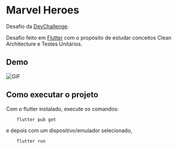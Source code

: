 # Marvel Heroes

Desafio da [DevChallenge](https://github.com/Lorenalgm/marvel-heroes). 

Desafio feito em [Flutter](https://flutter.dev/) com o propósito de estudar conceitos Clean Architecture e Testes Unitários.

## Demo
![GIF](https://i.imgur.com/7ZKgXeU.gif)

## Como executar o projeto
Com o flutter instalado, execute os comandos:

```
    flutter pub get
```
e depois com um dispositivo/emulador selecionado,

```
    flutter run 
```
